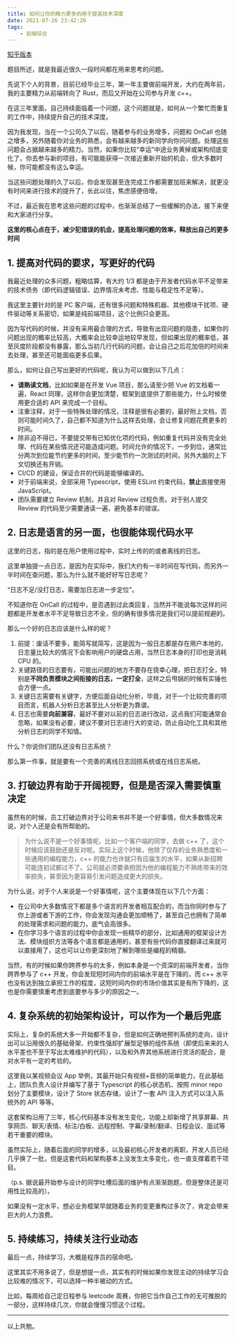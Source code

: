 ```yaml
---
title: 如何让你的精力更多的用于提高技术深度
date: 2021-07-26 23:42:20
tags:
    - 前端综合
---
```


[知乎版本](https://zhuanlan.zhihu.com/p/395177123)

题目所述，就是我最近很久一段时间都在用来思考的问题。

先说下个人的背景，目前已经毕业三年，第一年主要做前端开发，大约在两年前，我的主要精力从前端转向了 Rust，而后又开始在公司参与开发 c++。

在这三年里面，自己持续面临着一个问题，这个问题就是，如何从一个繁忙而重复的工作中，持续提升自己的技术深度。

因为我发现，当在一个公司久了以后，随着参与的业务增多，问题和 OnCall 也随之增多，另外随着你对业务的熟悉，会有越来越多的新同学向你问问题。处理这些问题会占据越来越多的精力。当然，如果你比较“幸运”中途业务黄掉或架构彻底变化了，你去参与新的项目，有可能能获得一次接近重新开始的机会，但大多数时候，你可能都没有这么幸运。

当这些问题处理的久了以后，你会发现甚至连完成工作都需要加班来解决，就更没有时间来进行技术的提升了，长此以往，焦虑感便倍增。

不过，最近我在思考这些问题的过程中，也渐渐总结了一些缓解的办法，接下来便和大家进行分享。

**这里的核心点在于，减少犯错误的机会，提高处理问题的效率，释放出自己的更多时间**

## 1. 提高对代码的要求，写更好的代码

我最近处理的众多问题，粗略估算，有大约 1/3 都是由于开发者代码水平不足带来的技术债务（即代码逻辑错误、边界情况未考虑、性能与稳定性不足等）。

我这里主要针对的是 PC 客户端，还有很多问题和特殊机器、其他模块干扰项、硬件驱动等关系密切，如果是纯前端项目，这个比例只会更高。

因为写代码的时候，并没有采用最合理的方式，导致有出现问题的隐患，如果你的问题出现的概率比较高，大概率会比较幸运地较早发现，但如果出现的概率低，甚至灰度阶段都没有暴露，那么当初几行代码的问题，会让自己之后花加倍的时间来去处理，甚至还可能面临更多后果。

那么，如何让自己写出更好的代码呢，我认为可以做到以下几点：

* **请熟读文档**，比如如果是在开发 Vue 项目，那么请至少把 Vue 的文档看一遍，React 同理，这样你会更加清楚，框架到底提供了那些能力，什么时候使用更合适的 API 来完成一个目标。
* 注重注释，对于一些特殊处理的情况，注释是很有必要的，最好附上文档，否则可能时间久了，自己都不知道为什么这样去处理，会让修复问题花费更多的时间。
* 除非迫不得已，不要提交带有已知优化项的代码，例如重复代码并没有完全处理、代码在某些情况还可能造成问题。时间允许的情况下，一步到位，通常比分两次到位能节约更多的时间，至少能节约一次测试的时间，另外大脑的上下文切换还有开销。
* CI/CD 的建设，保证合并的代码是能够编译的。
* 对于前端来说，全部采用 Typescript，使用 ESLint 约束代码，**禁止**直接使用 JavaScript。
* 团队需要建立 Review 机制，并且对 Review 过程负责。对于别人提交 Review 的代码至少需要通读一遍，避免基本的错误。

## 2. 日志是语言的另一面，也很能体现代码水平

这里的日志，指的是在用户使用过程中，实时上传的的或者离线的日志。

这里单独提一点日志，是因为在实际中，我们大约有一半时间在写代码，而另外一半时间在查问题，那么为什么就不能好好写日志呢？

“日志不足/没打日志，需要加日志进一步定位”。

不知道你在 OnCall 的过程中，是否遇到过此类回复，当然并不能说每次这样的问题都是开发者水平不足导致日志不全，但的确有很多情况是我们可以提前规避的。

那么一个好的日志应该是什么样的呢？

1. 前提：废话不要多，能简写就简写，这是因为一般日志都是存在用户本地的，日志量比较大的情况下会影响用户的硬盘占用，当然日志本身的打印也是消耗 CPU 的。
2. 关键路径的日志要有，可能出问题的地方不要存在侥幸心理，把日志打全，特别是**不同负责模块之间衔接的日志，一定打全**，这样之后甩锅的时候有实锤也会方便一点。
3. 关键日志需要有关键字，方便后面自动化分析，毕竟，对于一个比较完善的项目而言，机器人分析日志甚至比人分析更为靠谱。
4. 日志也需要**向前兼容**，最好不要对以前的日志进行改动，这点我们可能通常会忽略，如果没有必要，建议不要对日志进行大的变动，防止自动化工具和其他分析日志的同学不知情。

什么？你说你们团队还没有日志系统？

那么第一件事，就是要有一个完善的离线日志回捞系统或在线日志系统。

## 3. 打破边界有助于开阔视野，但是是否深入需要慎重决定

虽然有的时候，员工打破边界对于公司来书并不是一个好事情，但大多数情况来说，对个人还是会有所帮助的。

> 为什么说不是一个好事情呢，比如一个客户端的同学，去做 c++ 了，这个时候应该鼓励还是反对呢。实际上这个时候，他除了仅存的业务熟悉度和一些通用的编程能力，c++ 的能力也许就只有应届生的水平，如果从新招聘可能连初试都过不了。公司就必须要承担因为他的编程能力不熟练带来的效率损失，甚至因为更容易引发问题造成更大的损失。

为什么说，对于个人来说是一个好事情呢，这个主要体现在以下几个方面：

* 在公司中大多数情况下都是多个语言的开发者相互配合的，而当你同时参与了你上游或者下游的工作，你会发现沟通会更加顺畅了，甚至自己也拥有了简单的处理需求和问题的能力，底气会高很多。
* 在你学习多个语言的过程中你会发现一些精华的部分，比如通用的框架设计方法、模块组织方法等各个语言都是通用的，甚至有些代码你直接翻译过来就可以直接用了，这也可以让你更深刻地了解到哪些是编程的精髓。

当然，有的时候如果你跨界参与的太多，例如本身是一个资深的前端开发者，当你跨界参与了 c++ 开发，你会发现短时间内你的前端水平是在下降的，而 c++ 水平也没有达到独立承担工作的程度，这短时间内你的市场价值其实是有所下降的，这也是你需要慎重考虑到底要参与多少的原因之一。


## 4. 复杂系统的初始架构设计，可以作为一个最后兜底

实际上，复杂的系统大多一开始都不复杂，但是如何正确地预判系统的走向，设计出可以沿用很久的基础骨架、约束性强却扩展型足够的组件系统（即使后来来的人水平差也不至于写出太难维护的代码），以及和外界其他系统进行灵活的配合，是对水平有一定的考验的。

这里我以某视频会议 App 举例，其最开始只有视频+音频的简单能力，在此基础上，团队负责人设计并编写了基于 Typescript 的核心状态机、按照 minor repo 划分了主要模块，设计了 Store 状态存储，设计了一套 API 注入方式可以注入系统外的 API 等等。

这套架构沿用了三年，核心代码基本没有发生变化，功能上却新增了共享屏幕、共享网页、聊天/表情、标注/白板、远程控制、字幕/录制/翻译、日程会议、面试等若干重要的模块。

虽然实际上，随着后面的同学的增多，以及最初核心开发者的离职，开发人员已经几乎换了一批，但是这套代码和架构基本上没发生太多变化，也一直支撑着若干项目。

（p.s. 据说最开始参与设计的同学吐槽后面的维护有点渐渐跑题，但是整体还是可用性比较高的）。

如果没有一定水平，想必业务框架早就随着业务的变更重构过多次了，肯定会带来巨大的人力浪费。

## 5. 持续练习，持续关注行业动态

最后一点，持续学习，大概是程序员的宿命吧。

这里其实不用多说了，但是想提一点，其实有的时候如果你发现主动的持续学习会比较难的情况下，可以选择一种半被动的方式。

比如，每周给自己定日程参与 leetcode 周赛，你把它当作自己工作的无可推脱的一部分，这样持续几次，你就会慢慢习惯这个过程。

---

以上共勉。



